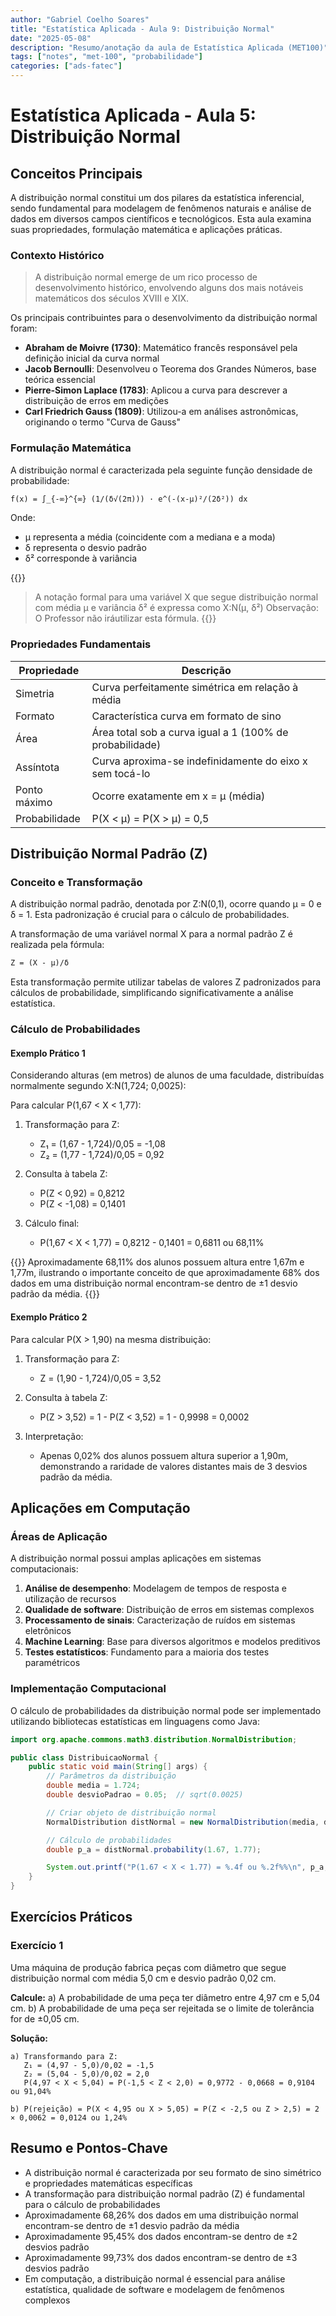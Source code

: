```yaml
---
author: "Gabriel Coelho Soares"
title: "Estatística Aplicada - Aula 9: Distribuição Normal"
date: "2025-05-08"
description: "Resumo/anotação da aula de Estatística Aplicada (MET100)"
tags: ["notes", "met-100", "probabilidade"]
categories: ["ads-fatec"]
---
```


# Estatística Aplicada - Aula 5: Distribuição Normal

## Conceitos Principais

A distribuição normal constitui um dos pilares da estatística inferencial, sendo fundamental para modelagem de fenômenos naturais e análise de dados em diversos campos científicos e tecnológicos. Esta aula examina suas propriedades, formulação matemática e aplicações práticas.

### Contexto Histórico

> A distribuição normal emerge de um rico processo de desenvolvimento histórico, envolvendo alguns dos mais notáveis matemáticos dos séculos XVIII e XIX.

Os principais contribuintes para o desenvolvimento da distribuição normal foram:

- **Abraham de Moivre (1730)**: Matemático francês responsável pela definição inicial da curva normal
- **Jacob Bernoulli**: Desenvolveu o Teorema dos Grandes Números, base teórica essencial
- **Pierre-Simon Laplace (1783)**: Aplicou a curva para descrever a distribuição de erros em medições
- **Carl Friedrich Gauss (1809)**: Utilizou-a em análises astronômicas, originando o termo "Curva de Gauss"

### Formulação Matemática

A distribuição normal é caracterizada pela seguinte função densidade de probabilidade:

```md
f(x) = ∫_{-∞}^{∞} (1/(δ√(2π))) · e^(-(x-μ)²/(2δ²)) dx
```

Onde:

- μ representa a média (coincidente com a mediana e a moda)
- δ representa o desvio padrão
- δ² corresponde à variância

{{<admonition title="Importante">}}
> A notação formal para uma variável X que segue distribuição normal com média μ e variância δ² é expressa como X:N(μ, δ²)
> Observação: O Professor não iráutilizar esta fórmula.
{{</admonition >}}

### Propriedades Fundamentais

| Propriedade | Descrição |
| ----------- | --------- |
| Simetria | Curva perfeitamente simétrica em relação à média |
| Formato | Característica curva em formato de sino |
| Área | Área total sob a curva igual a 1 (100% de probabilidade) |
| Assíntota | Curva aproxima-se indefinidamente do eixo x sem tocá-lo |
| Ponto máximo | Ocorre exatamente em x = μ (média) |
| Probabilidade | P(X < μ) = P(X > μ) = 0,5 |

## Distribuição Normal Padrão (Z)

### Conceito e Transformação

A distribuição normal padrão, denotada por Z:N(0,1), ocorre quando μ = 0 e δ = 1. Esta padronização é crucial para o cálculo de probabilidades.

A transformação de uma variável normal X para a normal padrão Z é realizada pela fórmula:

```md
Z = (X - μ)/δ
```

Esta transformação permite utilizar tabelas de valores Z padronizados para cálculos de probabilidade, simplificando significativamente a análise estatística.

### Cálculo de Probabilidades

#### Exemplo Prático 1

Considerando alturas (em metros) de alunos de uma faculdade, distribuídas normalmente segundo X:N(1,724; 0,0025):

Para calcular P(1,67 < X < 1,77):

1. Transformação para Z:
   - Z₁ = (1,67 - 1,724)/0,05 = -1,08
   - Z₂ = (1,77 - 1,724)/0,05 = 0,92

2. Consulta à tabela Z:
   - P(Z < 0,92) = 0,8212
   - P(Z < -1,08) = 0,1401

3. Cálculo final:
   - P(1,67 < X < 1,77) = 0,8212 - 0,1401 = 0,6811 ou 68,11%

{{<admonition title="Interpretação">}}
Aproximadamente 68,11% dos alunos possuem altura entre 1,67m e 1,77m, ilustrando o importante conceito de que aproximadamente 68% dos dados em uma distribuição normal encontram-se dentro de ±1 desvio padrão da média.
{{</admonition>}}

#### Exemplo Prático 2

Para calcular P(X > 1,90) na mesma distribuição:

1. Transformação para Z:
   - Z = (1,90 - 1,724)/0,05 = 3,52

2. Consulta à tabela Z:
   - P(Z > 3,52) = 1 - P(Z < 3,52) = 1 - 0,9998 = 0,0002

3. Interpretação:
   - Apenas 0,02% dos alunos possuem altura superior a 1,90m, demonstrando a raridade de valores distantes mais de 3 desvios padrão da média.

## Aplicações em Computação

### Áreas de Aplicação

A distribuição normal possui amplas aplicações em sistemas computacionais:

1. **Análise de desempenho**: Modelagem de tempos de resposta e utilização de recursos
2. **Qualidade de software**: Distribuição de erros em sistemas complexos
3. **Processamento de sinais**: Caracterização de ruídos em sistemas eletrônicos
4. **Machine Learning**: Base para diversos algoritmos e modelos preditivos
5. **Testes estatísticos**: Fundamento para a maioria dos testes paramétricos

### Implementação Computacional

O cálculo de probabilidades da distribuição normal pode ser implementado utilizando bibliotecas estatísticas em linguagens como Java:

```java
import org.apache.commons.math3.distribution.NormalDistribution;

public class DistribuicaoNormal {
    public static void main(String[] args) {
        // Parâmetros da distribuição
        double media = 1.724;
        double desvioPadrao = 0.05;  // sqrt(0.0025)

        // Criar objeto de distribuição normal
        NormalDistribution distNormal = new NormalDistribution(media, desvioPadrao);

        // Cálculo de probabilidades
        double p_a = distNormal.probability(1.67, 1.77);

        System.out.printf("P(1.67 < X < 1.77) = %.4f ou %.2f%%\n", p_a, p_a * 100);
    }
}
```

## Exercícios Práticos

### Exercício 1

Uma máquina de produção fabrica peças com diâmetro que segue distribuição normal com média 5,0 cm e desvio padrão 0,02 cm.

**Calcule:**
a) A probabilidade de uma peça ter diâmetro entre 4,97 cm e 5,04 cm.
b) A probabilidade de uma peça ser rejeitada se o limite de tolerância for de ±0,05 cm.

**Solução:**

```
a) Transformando para Z:
   Z₁ = (4,97 - 5,0)/0,02 = -1,5
   Z₂ = (5,04 - 5,0)/0,02 = 2,0
   P(4,97 < X < 5,04) = P(-1,5 < Z < 2,0) = 0,9772 - 0,0668 = 0,9104 ou 91,04%

b) P(rejeição) = P(X < 4,95 ou X > 5,05) = P(Z < -2,5 ou Z > 2,5) = 2 × 0,0062 = 0,0124 ou 1,24%
```

## Resumo e Pontos-Chave

- A distribuição normal é caracterizada por seu formato de sino simétrico e propriedades matemáticas específicas
- A transformação para distribuição normal padrão (Z) é fundamental para o cálculo de probabilidades
- Aproximadamente 68,26% dos dados em uma distribuição normal encontram-se dentro de ±1 desvio padrão da média
- Aproximadamente 95,45% dos dados encontram-se dentro de ±2 desvios padrão
- Aproximadamente 99,73% dos dados encontram-se dentro de ±3 desvios padrão
- Em computação, a distribuição normal é essencial para análise estatística, qualidade de software e modelagem de fenômenos complexos
